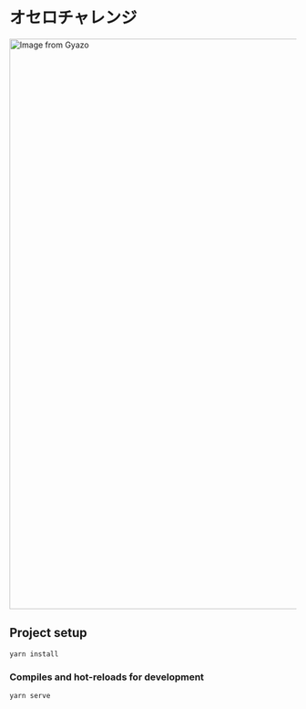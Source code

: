 # オセロチャレンジ

<a href="https://gyazo.com/6f4f2e4d02708cb81ffd75c4ce457609"><img src="https://i.gyazo.com/6f4f2e4d02708cb81ffd75c4ce457609.gif" alt="Image from Gyazo" width="1000"/></a>

## Project setup
```
yarn install
```

### Compiles and hot-reloads for development
```
yarn serve
```
